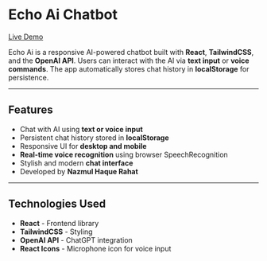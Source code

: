 # Echo Ai Chatbot

[Live Demo](https://echo-ai-nhr.netlify.app/)

Echo Ai is a responsive AI-powered chatbot built with **React**, **TailwindCSS**, and the **OpenAI API**. Users can interact with the AI via **text input** or **voice commands**. The app automatically stores chat history in **localStorage** for persistence.

---

## Features 

- Chat with AI using **text or voice input**
- Persistent chat history stored in **localStorage**
- Responsive UI for **desktop and mobile**
- **Real-time voice recognition** using browser SpeechRecognition
- Stylish and modern **chat interface**
- Developed by **Nazmul Haque Rahat**

---

## Technologies Used

- **React** - Frontend library
- **TailwindCSS** - Styling
- **OpenAI API** - ChatGPT integration
- **React Icons** - Microphone icon for voice input
 
